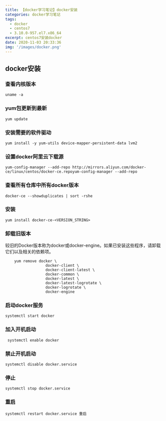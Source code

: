 ```yaml
---
title: 【docker学习笔记】docker安装
categories: docker学习笔记
tags:
  - docker
  - centos7
  - 3.10.0-957.el7.x86_64
excerpt: centos7安装docker
date: 2020-11-03 20:33:36
img: '/images/docker.png'
---
```

## docker安装
### 查看内核版本

```shell
uname -a
```

### yum包更新到最新

```shell
yum update
```

### 安装需要的软件驱动

```shell
yum install -y yum-utils device-mapper-persistent-data lvm2
```

### 设置docker阿里云下载源

```shell
yum-config-manager --add-repo http://mirrors.aliyun.com/docker-ce/linux/centos/docker-ce.repoyum-config-manager --add-repo
```

### 查看所有仓库中所有docker版本

```shell
docker-ce --showduplicates | sort -rshe
```

### 安装

```shell
yum install docker-ce-<VERSION_STRING>
```



### 卸载旧版本

较旧的Docker版本称为docker或docker-engine。如果已安装这些程序，请卸载它们以及相关的依赖项。

```shell
    yum remove docker \
                  docker-client \
                  docker-client-latest \
                  docker-common \
                  docker-latest \
                  docker-latest-logrotate \
                  docker-logrotate \
                  docker-engine

```

### 启动docker服务

```shell
systemctl start docker
```
### 加入开机启动
```shell
 systemctl enable docker
```


### 禁止开机启动

```shell
systemctl disable docker.service 
```
### 停止

```shell
systemctl stop docker.service
```
### 重启

```shell
systemctl restart docker.service 重启
```